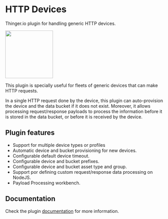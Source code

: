# HTTP Devices

Thinger.io plugin for handling generic HTTP devices.

<img src="https://s3.eu-west-1.amazonaws.com/thinger.io.files/plugins/http-device/img/http-device-logo.png" width="150px">

This plugin is specially useful for fleets of generic devices that can make HTTP requests. 

In a single HTTP request done by the device, this plugin can auto-provision the device and the data bucket if it does not exist. Moreover, it allows processing request/response payloads to process the information before it is stored in the data bucket, or before it is received by the device.

## Plugin features

* Support for multiple device types or profiles
* Automatic device and bucket provisioning for new devices. 
* Configurable default device timeout.
* Configurable device and bucket prefixes.
* Configurable device and bucket asset type and group.
* Support por defining custom request/response data processing on NodeJS.
* Payload Processing workbench.

## Documentation

Check the plugin [documentation](https://docs.thinger.io/plugins/http-device) for more information.